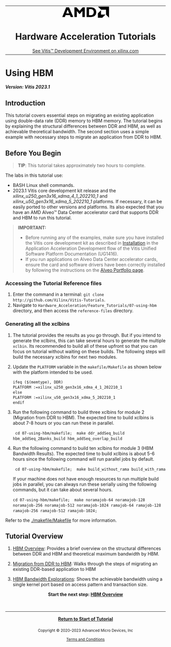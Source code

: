 <table class="sphinxhide" width="100%">
 <tr width="100%">
    <td align="center"><img src="https://raw.githubusercontent.com/Xilinx/Image-Collateral/main/xilinx-logo.png" width="30%"/><h1>Hardware Acceleration Tutorials</h1>
    <a href="https://www.xilinx.com/products/design-tools/vitis.html">See Vitis™ Development Environment on xilinx.com</a>
    </td>
 </tr>
</table>

# Using HBM

***Version: Vitis 2023.1***

## Introduction

This tutorial covers essential steps on migrating an existing application using double-data rate (DDR) memory to HBM memory. The tutorial begins by explaining the structural differences between DDR and HBM, as well as achievable theoretical bandwidth. The second section uses a simple example with necessary steps to migrate an application from DDR to HBM.

## Before You Begin

>**TIP**: This tutorial takes approximately two hours to complete.

The labs in this tutorial use:

* BASH Linux shell commands.
* 2023.1 Vitis core development kit release and the *xilinx_u250_gen3x16_xdma_4_1_202210_1* and *xilinx_u50_gen3x16_xdma_5_202210_1* platforms. If necessary, it can be easily ported to other versions and platforms. Its also expected that you have an AMD Alveo™ Data Center accelerator card that supports DDR and HBM to run this tutorial.

>**IMPORTANT:**
>
>* Before running any of the examples, make sure you have installed the Vitis core development kit as described in [Installation](https://docs.xilinx.com/r/en-US/ug1393-vitis-application-acceleration/Installation-Requirements) in the Application Acceleration
Development flow of the Vitis Unified Software Platform Documentation (UG1416).
>* If you run applications on Alveo Data Center accelerator cards, ensure the card and software drivers have been correctly installed by following the instructions on the [Alveo Portfolio page](https://www.xilinx.com/products/boards-and-kits/alveo.html).

### Accessing the Tutorial Reference files

1. Enter the command in a terminal: `git clone http://github.com/Xilinx/Vitis-Tutorials`.
2. Navigate to `Hardware_Acceleration/Feature_Tutorials/07-using-hbm` directory, and then access the `reference-files` directory.

### Generating all the xclbins

1. The tutorial provides the results as you go through. But if you intend to generate the xclbins, this can take several hours to generate the multiple `xclbin`. Its recommended to build all of these upfront so that you can focus on tutorial without waiting on these builds. The following steps will build the necessary xclbins for next two modules.
2. Update the `PLATFORM` variable in the `makefile/Makefile` as shown below with the platform intended to be used.

    ```
    ifeq ($(memtype), DDR)
    PLATFORM :=xilinx_u250_gen3x16_xdma_4_1_202210_1
    else
    PLATFORM :=xilinx_u50_gen3x16_xdma_5_202210_1
    endif
    ```

3. Run the following command to build three xclbins for module 2 (Migration from DDR to HBM). The expected time to build xclbins is about 7-8 hours or you can run these in parallel.

    ``` cd 07-using-hbm/makefile;  make ddr_addSeq_build  hbm_addSeq_2Banks_build hbm_addSeq_overlap_build```

4. Run the following command to build ten xclbins for module 3 (HBM Bandwidth Results). The expected time to build xclbins is about 5-6 hours since the following command will run parallel jobs by default.

    ``` cd 07-using-hbm/makefile;  make build_without_rama build_with_rama```

    If your machine does not have enough resources to run multiple build jobs in parallel, you can always run these serially using the following commands, but it can take about several hours.

    ```cd 07-using-hbm/makefile;  make noramajob-64 noramajob-128 noramajob-256 noramajob-512 noramajob-1024 ramajob-64 ramajob-128 ramajob-256 ramajob-512 ramajob-1024;```

Refer to the [./makefile/Makefile](./makefile/Makefile) for more information.

## Tutorial Overview

1. [HBM Overview](1_overview.md): Provides a brief overview on the structural differences between DDR and HBM and theoretical maximum bandwidth by HBM.

2. [Migration from DDR to HBM](2_Migrating_to_HBM.md): Walks through the steps of migrating an existing DDR-based application to HBM

3. [HBM Bandwidth Explorations](3_BW_Explorations.md): Shows the achievable bandwidth using a single kernel port based on access pattern and transaction size.

<p align="center"><b>
Start the next step: <a href="1_overview.md"> HBM Overview
</b></p>
</br>
<hr/>
<p align="center"><b><a href="docs/README.md">Return to Start of Tutorial</a></b></p>


<p class="sphinxhide" align="center"><sub>Copyright © 2020–2023 Advanced Micro Devices, Inc</sub></p>

<p class="sphinxhide" align="center"><sup><a href="https://www.amd.com/en/corporate/copyright">Terms and Conditions</a></sup></p>
